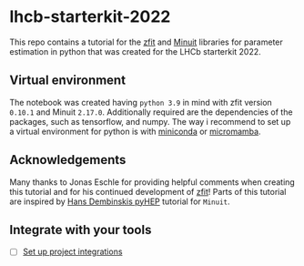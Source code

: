 # lhcb-starterkit-2022

This repo contains a tutorial for the [zfit](https://github.com/zfit/zfit) and [Minuit](https://iminuit.readthedocs.io/en/stable/) libraries for parameter estimation in python that was created for the LHCb starterkit 2022. 

## Virtual environment

The notebook was created having `python 3.9` in mind with zfit version `0.10.1` and Minuit `2.17.0`.
Additionally required are the dependencies of the packages, such as tensorflow, and numpy. 
The way i recommend to set up a virtual environment for python is with [miniconda](https://docs.conda.io/en/latest/miniconda.html) or [micromamba](https://mamba.readthedocs.io/en/latest/user_guide/micromamba.html). 

## Acknowledgements

Many thanks to Jonas Eschle for providing helpful comments when creating this tutorial and for his continued development of [zfit](https://github.com/zfit/zfit)!
Parts of this tutorial are inspired by [Hans Dembinskis pyHEP](https://nbviewer.org/github/HDembinski/PyHEP-2022-iminuit/blob/main/iminuit.ipynb) tutorial for `Minuit`. 

## Integrate with your tools

- [ ] [Set up project integrations](https://git.rwth-aachen.de/sebastian.schmitt1/lhcb-starterkit-2022/-/settings/integrations)
